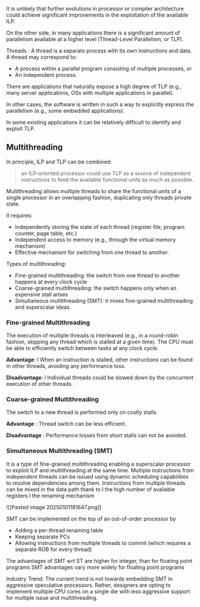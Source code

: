 It is unlikely that further evolutions in processor or compiler architecture could achieve significant improvements in the exploitation of the available ILP.

On the other side, in many applications there is a significant amount of parallelism available at a higher level (Thread-Level Parallelism, or TLP).

Threads : A thread is a separate process with its own instructions and data. A thread may correspond to:
- A process within a parallel program consisting of multiple processes, or
- An independent process.

There are applications that naturally expose a high degree of TLP (e.g., many server applications, OSs with multiple applications in parallel).

In other cases, the software is written in such a way to explicitly express the parallelism (e.g., some embedded applications).

In some existing applications it can be relatively difficult to identify and exploit TLP.

## Multithreading

In principle, ILP and TLP can be combined:

> an ILP-oriented processor could use TLP as a source of independent instructions to feed the available functional units as much as possible.

Multithreading allows multiple threads to share the functional units of a single processor in an overlapping fashion, duplicating only threads private state.

It requires: 
- Independently storing the state of each thread (register file, program counter, page table, etc.)
- Independent access to memory (e.g., through the virtual memory mechanism)
- Effective mechanism for switching from one thread to another.

Types of multithreading:
- Fine-grained multithreading: the switch from one thread to another happens at every clock cycle
- Coarse-grained multithreading: the switch happens only when an expensive stall arises
- Simultaneous multithreading (SMT): it mixes fine-grained multithreading and superscalar ideas.

### Fine-grained Multithreading

The execution of multiple threads is interleaved (e.g., in a round-robin fashion, skipping any thread which is stalled at a given time).
The CPU must be able to efficiently switch between tasks at any clock cycle.

**Advantage**: l When an instruction is stalled, other instructions can be found in other threads, avoiding any performance loss.

**Disadvantage**: l Individual threads could be slowed down by the concurrent execution of other threads.

### Coarse-grained Multithreading

The switch to a new thread is performed only on costly stalls.

**Advantage** : Thread switch can be less efficient.

**Disadvantage** : Performance losses from short stalls can not be avoided.

### Simultaneous Multithreading (SMT)
It is a type of fine-grained multithreading enabling a superscalar processor to exploit ILP and multithreading at the same time.
Multiple instructions from independent threads can be issued using dynamic scheduling capabilities to resolve dependencies among them.
Instructions from multiple threads can be mixed in the data path thank to l the high number of available registers l the renaming mechanism

![[Pasted image 20250101181647.png]]

SMT can be implemented on the top of an out-of-order processor by 
- Adding a per-thread renaming table
- Keeping separate PCs
- Allowing instructions from multiple threads to commit (which requires a separate ROB for every thread)

The advantages of SMT wrt ST are higher for integer, than for floating point programs 
SMT advantages vary more widely for floating point programs

Industry Trend:
The current trend is not towards embedding SMT in aggressive speculative processors. 
Rather, designers are opting to implement multiple CPU cores on a single die with less aggressive support for multiple issue and multithreading.